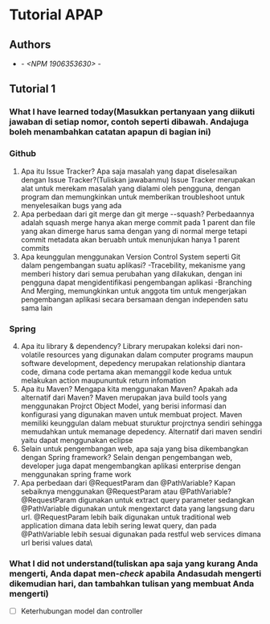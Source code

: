 # Tutorial APAP 
## Authors 
* **<Nama BENITHO AHMAD SURYO>** - *<NPM 1906353630>* - *<Kelas A>*

## Tutorial 1
### What I have learned today(Masukkan pertanyaan yang diikuti jawaban di setiap nomor, contoh seperti dibawah. Andajuga boleh menambahkan catatan apapun di bagian ini)

### Github
1. Apa itu Issue Tracker? Apa saja masalah yang dapat diselesaikan dengan Issue Tracker?(Tuliskan jawabanmu)
Issue Tracker merupakan alat untuk merekam masalah yang dialami oleh pengguna, dengan program dan memungkinkan untuk memberikan troubleshoot untuk menyelesaikan bugs yang ada
2. Apa perbedaan dari git merge dan git merge --squash?
Perbedaannya adalah squash merge hanya akan merge commit pada 1 parent dan file yang akan dimerge harus sama dengan yang di normal merge tetapi commit metadata akan beruabh untuk menunjukan hanya 1 parent commits
3. Apa keunggulan menggunakan Version Control System seperti Git dalam pengembangan suatu aplikasi?
-Tracebility, mekanisme yang memberi history dari semua perubahan yang dilakukan, dengan ini pengguna dapat mengidentifikasi pengembangan aplikasi
-Branching And Merging, memungkinkan untuk anggota tim untuk mengerjakan pengembangan aplikasi secara bersamaan dengan independen satu sama lain
### Spring
4. Apa itu library & dependency?
Library merupakan koleksi dari non-volatile resources yang digunakan dalam computer programs maupun software development, depedency merupakan relationship diantara code, dimana code pertama akan memanggil kode kedua untuk melakukan action maupununtuk return infomation
5. Apa itu Maven? Mengapa kita menggunakan Maven? Apakah ada alternatif dari Maven?
Maven merupakan java build tools yang menggunakan Projrct Object Model, yang berisi informasi dan konfigurasi yang digunakan maven untuk membuat project. Maven memiliki keunggulan dalam mebuat sturuktur projrctnya sendiri sehingga memudahkan untuk memanage depedency. Alternatif dari maven sendiri yaitu dapat menggunakan eclipse
6. Selain untuk pengembangan web, apa saja yang bisa dikembangkan dengan Spring framework?
Selain dengan pengembangan web, developer juga dapat mengembangkan aplikasi enterprise dengan menggunakan spring frame work
7. Apa perbedaan dari @RequestParam dan @PathVariable? Kapan sebaiknya menggunakan @RequestParam atau @PathVariable?
@RequestParam digunakan untuk extract query parameter sedangkan @PathVariable digunakan untuk mengextarct data yang langsung daru url. @RequestParam lebih baik digunakan untuk traditional web application dimana data lebih sering lewat query, dan pada @PathVariable lebih sesuai digunakan pada restful web services dimana url berisi values data\

### What I did not understand(tuliskan apa saja yang kurang Anda mengerti, Anda dapat men-_check_ apabila Andasudah mengerti dikemudian hari, dan tambahkan tulisan yang membuat Anda mengerti)
- [ ] Keterhubungan model dan controller